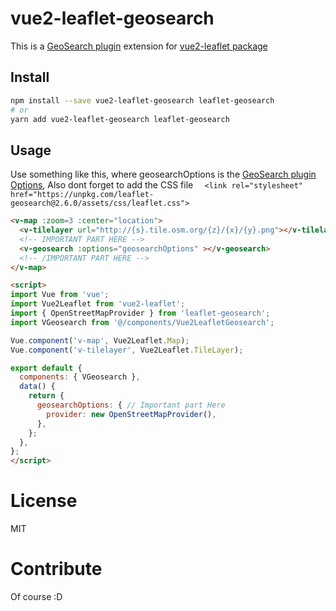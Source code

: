 # vue2-leaflet-geosearch

This is a [GeoSearch plugin](https://github.com/smeijer/leaflet-geosearch) extension for [vue2-leaflet package](https://github.com/KoRiGaN/Vue2Leaflet)

## Install
```sh
npm install --save vue2-leaflet-geosearch leaflet-geosearch
# or
yarn add vue2-leaflet-geosearch leaflet-geosearch
```
## Usage

Use something like this, where geosearchOptions is the [GeoSearch plugin Options](https://github.com/smeijer/leaflet-geosearch), Also dont forget to add the CSS file `  <link rel="stylesheet" href="https://unpkg.com/leaflet-geosearch@2.6.0/assets/css/leaflet.css">`

``` html
<v-map :zoom=3 :center="location">
  <v-tilelayer url="http://{s}.tile.osm.org/{z}/{x}/{y}.png"></v-tilelayer>
  <!-- IMPORTANT PART HERE -->
  <v-geosearch :options="geosearchOptions" ></v-geosearch>
  <!-- /IMPORTANT PART HERE -->
</v-map>

<script>
import Vue from 'vue';
import Vue2Leaflet from 'vue2-leaflet';
import { OpenStreetMapProvider } from 'leaflet-geosearch';
import VGeosearch from '@/components/Vue2LeafletGeosearch';

Vue.component('v-map', Vue2Leaflet.Map);
Vue.component('v-tilelayer', Vue2Leaflet.TileLayer);

export default {
  components: { VGeosearch },
  data() {
    return {
      geosearchOptions: { // Important part Here
        provider: new OpenStreetMapProvider(),
      },
    };
  },
};
</script>
```

# License

MIT

# Contribute

Of course :D
